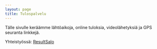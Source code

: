 ```yaml
---
layout: page
title: Tulospalvelu
---
```


Tälle sivulle keräämme lähtöaikoja, online tuloksia, videolähetyksiä ja GPS seuranta linkkejä.


Yhteistyössä: [ResultSalo](https://resultsalo.fi/)
